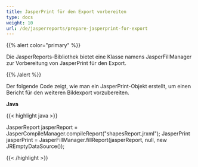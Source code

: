 ```yaml
---
title: JasperPrint für den Export vorbereiten
type: docs
weight: 10
url: /de/jasperreports/prepare-jasperprint-for-export
---
```


{{% alert color="primary" %}}

Die JasperReports-Bibliothek bietet eine Klasse namens JasperFillManager zur Vorbereitung von JasperPrint für den Export.

{{% /alert %}}

Der folgende Code zeigt, wie man ein JasperPrint-Objekt erstellt, um einen Bericht für den weiteren Bildexport vorzubereiten.

**Java**

{{< highlight java >}}

JasperReport jasperReport = JasperCompileManager.compileReport("shapesReport.jrxml");
JasperPrint jasperPrint = JasperFillManager.fillReport(jasperReport, null, new JREmptyDataSource());

{{< /highlight >}}
